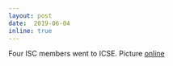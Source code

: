 ```yaml
--- 
layout: post 
date:  2019-06-04
inline: true
---
```

Four ISC members went to ICSE. Picture [online](https://twitter.com/marqusmaira/status/1134135499390689280)
